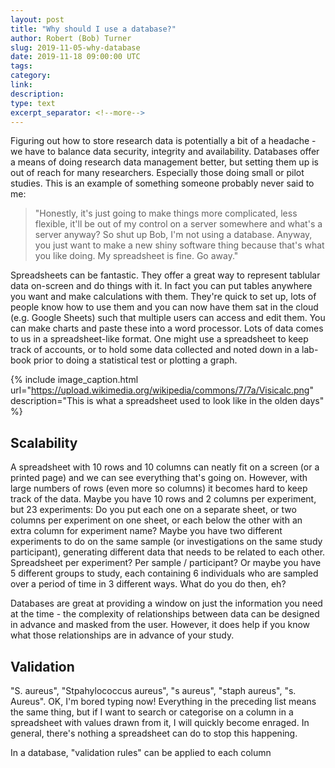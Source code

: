 ```yaml
---
layout: post
title: "Why should I use a database?"
author: Robert (Bob) Turner
slug: 2019-11-05-why-database
date: 2019-11-18 09:00:00 UTC
tags:
category:
link:
description:
type: text
excerpt_separator: <!--more-->
---
```


Figuring out how to store research data is potentially a bit of a headache - we have to balance data security, integrity and availability. Databases offer a means of doing research data management better, but setting them up is out of reach for many researchers. Especially those doing small or pilot studies. This is an example of something someone probably never said to me:

> "Honestly, it's just going to make things more complicated, less flexible, it'll be out of my control on a server somewhere and what's a server anyway? So shut up Bob, I'm not using a database. Anyway, you just want to make a new shiny software thing because that's what you like doing. My spreadsheet is fine. Go away."

<!--more-->

Spreadsheets can be fantastic. They offer a great way to represent tablular data on-screen and do things with it. In fact you can put tables anywhere you want and make calculations with them. They're quick to set up, lots of people know how to use them and you can now have them sat in the cloud (e.g. Google Sheets) such that multiple users can access and edit them. You can make charts and paste these into a word processor. Lots of data comes to us in a spreadsheet-like format. One might use a spreadsheet to keep track of accounts, or to hold some data collected and noted down in a lab-book prior to doing a statistical test or plotting a graph.

{% include image_caption.html url="https://upload.wikimedia.org/wikipedia/commons/7/7a/Visicalc.png" description="This is what a spreadsheet used to look like in the olden days" %}

## Scalability

A spreadsheet with 10 rows and 10 columns can neatly fit on a screen (or a printed page) and we can see everything that's going on. However, with large numbers of rows (even more so columns) it becomes hard to keep track of the data. Maybe you have 10 rows and 2 columns per experiment, but 23 experiments: Do you put each one on a separate sheet, or two columns per experiment on one sheet, or each below the other with an extra column for experiment name? Maybe you have two different experiments to do on the same sample (or investigations on the same study participant), generating different data that needs to be related to each other. Spreadsheet per experiment? Per sample / participant? Or maybe you have 5 different groups to study, each containing 6 individuals who are sampled over a period of time in 3 different ways. What do you do then, eh?

Databases are great at providing a window on just the information you need at the time - the complexity of relationships between data can be designed in advance and masked from the user. However, it does help if you know what those relationships are in advance of your study.

## Validation

"S. aureus", "Stpahylococcus aureus", "s aureus", "staph aureus", "s. Aureus". OK, I'm bored typing now! Everything in the preceding list means the same thing, but if I want to search or categorise on a column in a spreadsheet with values drawn from it, I will quickly become enraged. In general, there's nothing a spreadsheet can do to stop this happening.

In a database, "validation rules" can be applied to each column 
